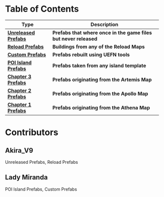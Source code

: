# Table of Contents

| Type | Description |
|-----------------------------------------|-----------------|
|**[Unreleased Prefabs](Unreleased%20Prefabs.md)**<br>|**Prefabs that where once in the game files but never released**|
|**[Reload Prefabs](SpawnerTexts/Prefab_Reload_DustyDocks_WarehouseA.txt)**<br>|**Buildings from any of the Reload Maps**|
|**[Custom Prefabs](SpawnerTexts/Prefab_Reload_DustyDocks_WarehouseA.txt)**<br>|**Prefabs rebuilt using UEFN tools**|
|**[POI Island Prefabs](SpawnerTexts/Prefab_Reload_DustyDocks_WarehouseA.txt)**<br>|**Prefabs taken from any island template**|
|**[Chapter 3 Prefabs](SpawnerTexts/Prefab_Reload_DustyDocks_WarehouseA.txt)**<br>|**Prefabs originating from the Artemis Map**|
|**[Chapter 2 Prefabs](SpawnerTexts/Prefab_Reload_DustyDocks_WarehouseA.txt)**<br>|**Prefabs originating from the Apollo Map**|
|**[Chapter 1 Prefabs](SpawnerTexts/Prefab_Reload_DustyDocks_WarehouseA.txt)**<br>|**Prefabs originating from the Athena Map**|

# Contributors

## Akira_V9
Unreleased Prefabs, Reload Prefabs
## Lady Miranda
POI Island Prefabs, Custom Prefabs